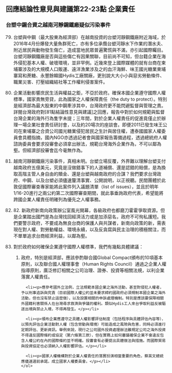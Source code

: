 ## 回應結論性意見與建議第22-23點 企業責任

### 台塑中鋼合資之越南河靜鋼鐵廠疑似污染事件

<ol start="79">
  <li><p>台塑與中鋼（最大股東為經濟部）在越南投資的台塑河靜鋼鐵廠附近海域，於2016年4月份爆發大量魚群死亡，亦有多位承攬台塑河靜水下作業的潛水夫、附近居民與動物發生傷亡，造成當地民眾普遍驚慌與不滿，亦引起國際矚目。台塑河靜鋼鐵廠是否與這些傷亡有因果關聯，目前尚不可知，但台籍企業在海外侵犯基本人權、破壞環境，並非罕例。近幾來登上國際媒體的就有台商在柬埔寨涉及的大規模人口販運、遠洋漁業涉及之的血汗海鮮、味王國光糖業柬埔寨寫和蔗糖、永豐餘韓國Hydis工廠關廠，更別說大大小小與惡劣勞動條件、職業災害、打壓組織結社等工作權利侵害案件。</p></li>

  <li><p>企業活動影響庶民生活與權益之鉅，不亞於政府。確保本國企業遵守國際人權標準，國家責無旁貸，此為國家之人權保障責任（the duty to protect）。特別是經濟部為最大股東的中鋼牽涉其中，台灣政府更不能閃避監督與管理之責。詳閱台灣政府對[81點結論性意見與建議]之回應，報告中對於如何規範與監督台灣企業的海外行為隻字未提；三年間，對於企業人權責任的促進竟僅止於辦理一場企業社會責任研討會，以及約20場次的座談會。即便2011已發生味王公司在柬埔寨之合資公司國光糖業侵犯居民之生計與居住權，遭泰國國家人權委員會具體指摘，國內NGO亦透過記者會與國家報告籌備過程，透過總統府人權諮詢委員會要求投審會必須拿出辦法，規範台灣海外企業作為，不可以鄰為壑。但經濟部投審會迄今毫無作為。</p></li>

  <li><p>越南河靜鋼鐵廠污染事件，真相未明。台塑立場反覆，外界難以理解台塑支付越南政府五億美元，究竟是沒做錯事下的人道補償、還是認錯的賠償，是為換取高階主管人身自由的贖金、還是台塑與越南政府的合謀？我們要求台灣政府、中鋼、以及台塑必須儘速釐清事實、公開說明，以正視聽。民間團體於此敦促國際審查專家能將此案件列入議題清單（list of issues），並且於明年1/16-20進行之兩公約第二次國際審查期間，就此事垂詢政府代表，希望能將跨國企業人權責任明確列為優先之人權事務。</p></li>

  <li><p>82. 新政府新南向政策辦公室風光開幕，各級政府也都磨刀霍霍爭取資源。但是企業踏出國門是為台灣找回經濟活力或是加添惡名，政府不可徇私護短。我們要警示政府，不要成為無良台商的保護人與共謀者，新南向政策的新，需表現在對人權、對勞動權益、環境永續，以及反貪腐與民主治理的積極關注，而不單單追求台商經濟利益，以鄰為壑。</p></li>

  <li><p>對於政府如何確保企業遵守國際人權標準，我們有幾點具體建議：</p>
    <ol>
      <li><p>政府，特別是經濟部，應該參酌聯合國Global Compact頒布的10項基本原則，以及聯合國人權理事會（Human Rights Council）通過之企業人權指導原則，廣泛修訂相關之公司治理、證券、投資等相關法規，以利企業落實人權責任。</p></li>

      <li><p>應參考國外立法例，立法規範本國企業之海外活動，甚至對侵犯人權者，予以刑事追訴與究責（目前國際人權公約並未要求締約國政府必須規制本國企業之海外活動，但也沒有禁止這麼做），以及設置相關的申訴處理機制。特別是應該要保障相關外國籍利害關係人在台灣尋求救濟與爭議的權利。類似Hydis工人來台爭取利益反被驅逐出境與禁止入境，不得再發生。</p></li>

      <li><p>頒布企業應遵守之具體人權影響評估制度（包括程序與具體評估內容等），以預先評估企業活動對人權（包含勞動與環境）可能造成之風險與危害，同時必須進行定期評估、更新資訊。舉例來說，現行之公司國外投資處理辦法雖規定公司之海外投資不得違反國際條約或協定（第六條第三款），但在實務上如何審議確保企業不會違反包含人權公約在內的國際條約並不明確。投審會有必要提出具體做法與措施。而國際貿易與投資協定也必須納入人權影響評估。</p></li>

      <li><p>國家人權機構對於企業人權責任的落實扮演相當重要的角色，蔡英文總統應儘速選前承諾，成立國家人權委員會。</p></li>
    </ol>
  </li>
</ol>
